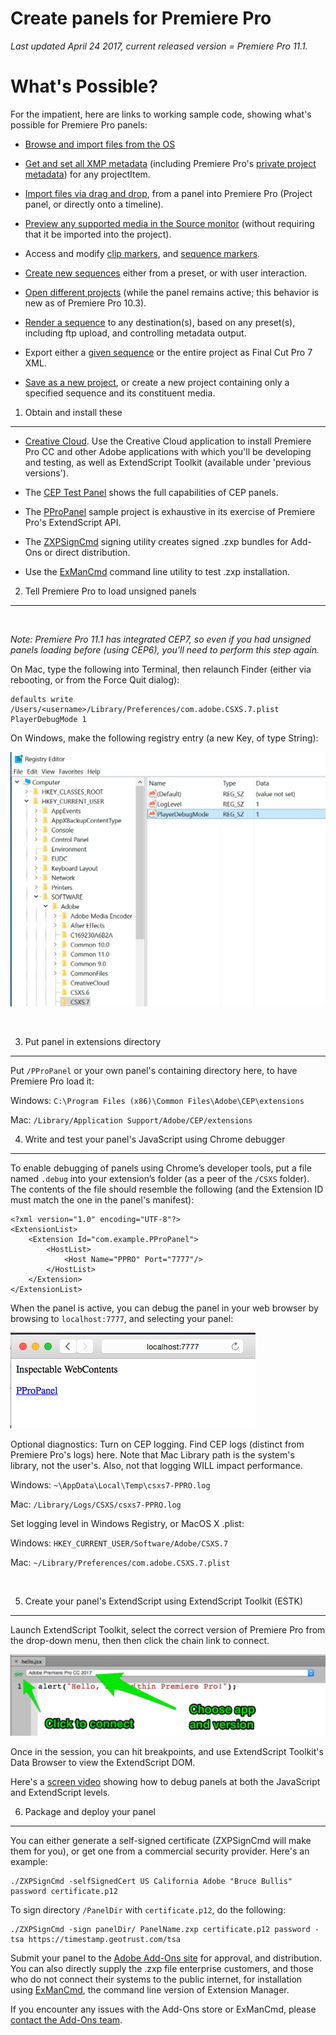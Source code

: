 Create panels for Premiere Pro
==============================

*Last updated April 24 2017, current released version = Premiere Pro 11.1.*

What's Possible?
================

For the impatient, here are links to working sample code, showing what's
possible for Premiere Pro panels:

-   [Browse and import files from the
    OS](https://github.com/Adobe-CEP/Samples/blob/master/PProPanel/jsx/Premiere.jsx#L215)

-   [Get and set all XMP
    metadata](https://github.com/Adobe-CEP/Samples/blob/master/PProPanel/jsx/Premiere.jsx#L508)
    (including Premiere Pro's [private project
    metadata](https://github.com/Adobe-CEP/Samples/blob/master/PProPanel/jsx/Premiere.jsx#L659))
    for any projectItem.

-   [Import files via drag and
    drop](https://github.com/Adobe-CEP/Samples/blob/master/PProPanel/ext.js#L47),
    from a panel into Premiere Pro (Project panel, or directly onto a timeline).

-   [Preview any supported media in the Source
    monitor](https://github.com/Adobe-CEP/Samples/blob/master/PProPanel/jsx/Premiere.jsx#L190)
    (without requiring that it be imported into the project).

-   Access and modify [clip
    markers](https://github.com/Adobe-CEP/Samples/blob/master/PProPanel/jsx/Premiere.jsx#L629),
    and [sequence
    markers](https://github.com/Adobe-CEP/Samples/blob/master/PProPanel/jsx/Premiere.jsx#L121).

-   [Create new
    sequences](https://github.com/Adobe-CEP/Samples/blob/master/PProPanel/jsx/Premiere.jsx#L349)
    either from a preset, or with user interaction.

-   [Open different
    projects](https://github.com/Adobe-CEP/Samples/blob/master/PProPanel/jsx/Premiere.jsx#L288)
    (while the panel remains active; this behavior is new as of Premiere Pro
    10.3).

-   [Render a
    sequence](https://github.com/Adobe-CEP/Samples/blob/master/PProPanel/jsx/Premiere.jsx#L412)
    to any destination(s), based on any preset(s), including ftp upload, and
    controlling metadata output.

-   Export either a [given
    sequence](https://github.com/Adobe-CEP/Samples/blob/master/PProPanel/jsx/Premiere.jsx#L164)
    or the entire project as Final Cut Pro 7 XML.

-   [Save as a new
    project](https://github.com/Adobe-CEP/Samples/blob/master/PProPanel/jsx/Premiere.jsx#L487),
    or create a new project containing only a specified sequence and its
    constituent media.

1. Obtain and install these
---------------------------

-   [Creative Cloud](http://creative.adobe.com). Use the Creative Cloud
    application to install Premiere Pro CC and other Adobe applications with
    which you'll be developing and testing, as well as ExtendScript Toolkit
    (available under 'previous versions').

-   The [CEP Test
    Panel](https://github.com/Adobe-CEP/Samples/tree/master/CEP_HTML_Test_Extension)
    shows the full capabilities of CEP panels.

-   The [PProPanel](https://github.com/Adobe-CEP/Samples/tree/master/PProPanel)
    sample project is exhaustive in its exercise of Premiere Pro's ExtendScript
    API.

-   The
    [ZXPSignCmd](https://github.com/Adobe-CEP/CEP-Resources/tree/master/ZXPSignCMD/4.0.7)
    signing utility creates signed .zxp bundles for Add-Ons or direct
    distribution.

-   Use the [ExManCmd](https://www.adobeexchange.com/resources/28) command line
    utility to test .zxp installation.

2. Tell Premiere Pro to load unsigned panels
--------------------------------------------

 

*Note: Premiere Pro 11.1 has integrated CEP7, so even if you had unsigned panels
loading before (using CEP6), you'll need to perform this step again.*

On Mac, type the following into Terminal, then relaunch Finder (either via
rebooting, or from the Force Quit dialog):

~~~~~~~~~~~~~~~~~~~~~~~~~~~~~~~~~~~~~~~~~~~~~~~~~~~~~~~~~~~~~~~~~~~~~~~~~~~~~~~~
defaults write /Users/<username>/Library/Preferences/com.adobe.CSXS.7.plist PlayerDebugMode 1
~~~~~~~~~~~~~~~~~~~~~~~~~~~~~~~~~~~~~~~~~~~~~~~~~~~~~~~~~~~~~~~~~~~~~~~~~~~~~~~~

On Windows, make the following registry entry (a new Key, of type String):

![](payloads/csxs7.png)

 

3. Put panel in extensions directory
------------------------------------

Put `/PProPanel` or your own panel's containing directory here, to have Premiere
Pro load it:

Windows: `C:\Program Files (x86)\Common Files\Adobe\CEP\extensions`

Mac: `/Library/Application Support/Adobe/CEP/extensions`

4. Write and test your panel's JavaScript using Chrome debugger
---------------------------------------------------------------

To enable debugging of panels using Chrome’s developer tools, put a file named
`.debug` into your extension’s folder (as a peer of the `/CSXS` folder). The
contents of the file should resemble the following (and the Extension ID must
match the one in the panel's manifest):

~~~~~~~~~~~~~~~~~~~~~~~~~~~~~~~~~~~~~~~~~~~~~~~~~~~~~~~~~~~~~~~~~~~~~~~~~~~~~~~~
<?xml version="1.0" encoding="UTF-8"?>
<ExtensionList>
    <Extension Id="com.example.PProPanel">
        <HostList>
            <Host Name="PPRO" Port="7777"/>
        </HostList>
    </Extension>
</ExtensionList>
~~~~~~~~~~~~~~~~~~~~~~~~~~~~~~~~~~~~~~~~~~~~~~~~~~~~~~~~~~~~~~~~~~~~~~~~~~~~~~~~

When the panel is active, you can debug the panel in your web browser by
browsing to `localhost:7777`, and selecting your panel:

![](payloads/localhost.png)

Optional diagnostics: Turn on CEP logging. Find CEP logs (distinct from Premiere
Pro's logs) here. Note that Mac Library path is the system's library, not the
user's. Also, not that logging WILL impact performance.

Windows: `~\AppData\Local\Temp\csxs7-PPRO.log`

Mac: `/Library/Logs/CSXS/csxs7-PPRO.log`

Set logging level in Windows Registry, or MacOS X .plist:

Windows: `HKEY_CURRENT_USER/Software/Adobe/CSXS.7`

Mac: `~/Library/Preferences/com.adobe.CSXS.7.plist`

 

5. Create your panel's ExtendScript using ExtendScript Toolkit (ESTK)
---------------------------------------------------------------------

Launch ExtendScript Toolkit, select the correct version of Premiere Pro from the
drop-down menu, then then click the chain link to connect.

![](payloads/estk.png)

Once in the session, you can hit breakpoints, and use ExtendScript Toolkit's
Data Browser to view the ExtendScript DOM.

Here's a [screen video](https://www.dropbox.com/s/lwo8jg0klxkq91s/walkthru.mp4)
showing how to debug panels at both the JavaScript and ExtendScript levels.

6. Package and deploy your panel
--------------------------------

You can either generate a self-signed certificate (ZXPSignCmd will make them for
you), or get one from a commercial security provider. Here's an example:

~~~~~~~~~~~~~~~~~~~~~~~~~~~~~~~~~~~~~~~~~~~~~~~~~~~~~~~~~~~~~~~~~~~~~~~~~~~~~~~~
./ZXPSignCmd -selfSignedCert US California Adobe "Bruce Bullis" password certificate.p12
~~~~~~~~~~~~~~~~~~~~~~~~~~~~~~~~~~~~~~~~~~~~~~~~~~~~~~~~~~~~~~~~~~~~~~~~~~~~~~~~

To sign directory `/PanelDir` with `certificate.p12`, do the following:

~~~~~~~~~~~~~~~~~~~~~~~~~~~~~~~~~~~~~~~~~~~~~~~~~~~~~~~~~~~~~~~~~~~~~~~~~~~~~~~~
./ZXPSignCmd -sign panelDir/ PanelName.zxp certificate.p12 password -tsa https://timestamp.geotrust.com/tsa
~~~~~~~~~~~~~~~~~~~~~~~~~~~~~~~~~~~~~~~~~~~~~~~~~~~~~~~~~~~~~~~~~~~~~~~~~~~~~~~~

Submit your panel to the [Adobe Add-Ons
site](https://www.adobeexchange.com/producer) for approval, and distribution.
You can also directly supply the .zxp file enterprise customers, and those who
do not connect their systems to the public internet, for installation using
[ExManCmd](https://www.adobeexchange.com/resources/28), the command line version
of Extension Manager.

If you encounter any issues with the Add-Ons store or ExManCmd, please [contact
the Add-Ons team](mailto:jferman@adobe.com).
